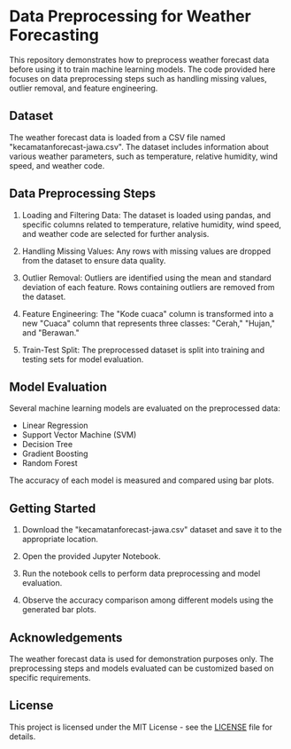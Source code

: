 # Data Preprocessing for Weather Forecasting

This repository demonstrates how to preprocess weather forecast data before using it to train machine learning models. The code provided here focuses on data preprocessing steps such as handling missing values, outlier removal, and feature engineering.

## Dataset

The weather forecast data is loaded from a CSV file named "kecamatanforecast-jawa.csv". The dataset includes information about various weather parameters, such as temperature, relative humidity, wind speed, and weather code.

## Data Preprocessing Steps

1. Loading and Filtering Data: The dataset is loaded using pandas, and specific columns related to temperature, relative humidity, wind speed, and weather code are selected for further analysis.

2. Handling Missing Values: Any rows with missing values are dropped from the dataset to ensure data quality.

3. Outlier Removal: Outliers are identified using the mean and standard deviation of each feature. Rows containing outliers are removed from the dataset.

4. Feature Engineering: The "Kode cuaca" column is transformed into a new "Cuaca" column that represents three classes: "Cerah," "Hujan," and "Berawan."

5. Train-Test Split: The preprocessed dataset is split into training and testing sets for model evaluation.

## Model Evaluation

Several machine learning models are evaluated on the preprocessed data:

- Linear Regression
- Support Vector Machine (SVM)
- Decision Tree
- Gradient Boosting
- Random Forest

The accuracy of each model is measured and compared using bar plots.

## Getting Started

1. Download the "kecamatanforecast-jawa.csv" dataset and save it to the appropriate location.

2. Open the provided Jupyter Notebook.

3. Run the notebook cells to perform data preprocessing and model evaluation.

4. Observe the accuracy comparison among different models using the generated bar plots.


## Acknowledgements

The weather forecast data is used for demonstration purposes only. The preprocessing steps and models evaluated can be customized based on specific requirements.

## License

This project is licensed under the MIT License - see the [LICENSE](LICENSE) file for details.